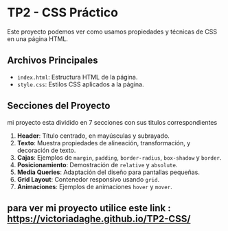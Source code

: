 # TP2 - CSS Práctico

Este proyecto podemos ver como usamos propiedades y técnicas de CSS en una página HTML.

## Archivos Principales

- `index.html`: Estructura HTML de la página.
- `style.css`: Estilos CSS aplicados a la página.

## Secciones del Proyecto
mi proyecto esta dividido en 7 secciones con sus titulos correspondientes 
1. **Header**: Título centrado, en mayúsculas y subrayado.
2. **Texto**: Muestra propiedades de alineación, transformación, y decoración de texto.
3. **Cajas**: Ejemplos de `margin`, `padding`, `border-radius`, `box-shadow` y `border`.
4. **Posicionamiento**: Demostración de `relative` y `absolute`.
5. **Media Queries**: Adaptación del diseño para pantallas pequeñas.
6. **Grid Layout**: Contenedor responsivo usando `grid`.
7. **Animaciones**: Ejemplos de animaciones `hover` y `mover`.


## para ver mi proyecto utilice este link : https://victoriadaghe.github.io/TP2-CSS/
